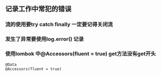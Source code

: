 ## 记录工作中常犯的错误



### 流的使用要try catch finally 一定要记得关闭流



### 发生了异常要使用log.error() 记录



### 使用lombok 中@Accessors(fluent = true)  get方法没有get开头

```
@Data
@Accessors(fluent = true)
```
